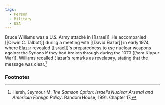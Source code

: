 ```yaml
---
tags:
  - Person
  - Military
  - USA
---
```

Bruce Williams was a U.S. Army attaché in [[Israel]]. He accompanied [[Orwin C. Talbott]] during a meeting with [[David Elazar]] in early 1974, where Elazar revealed [[Israel]]'s preparedness to use nuclear weapons against the Syrians if they had broken through during the 1973 [[Yom Kippur War]]. Williams recalled Elazar's remarks as revelatory, stating that the message was clear.[^1]

### Footnotes

[^1]: Hersh, Seymour M. *The Samson Option: Israel's Nuclear Arsenal and American Foreign Policy*. Random House, 1991. Chapter 17.